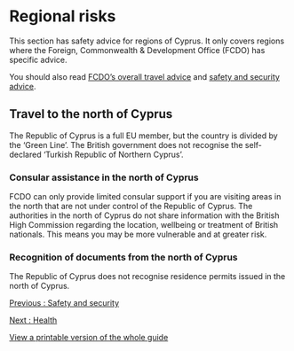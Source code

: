 # Regional risks

This section has safety advice for regions of Cyprus. It only covers regions where the Foreign, Commonwealth & Development Office (FCDO) has specific advice.

You should also read [FCDO’s overall travel advice](/foreign-travel-advice/cyprus) and [safety and security advice](/foreign-travel-advice/cyprus/safety-and-security).

## Travel to the north of Cyprus

The Republic of Cyprus is a full EU member, but the country is divided by the ‘Green Line’. The British government does not recognise the self-declared ‘Turkish Republic of Northern Cyprus’.

### Consular assistance in the north of Cyprus

FCDO can only provide limited consular support if you are visiting areas in the north that are not under control of the Republic of Cyprus. The authorities in the north of Cyprus do not share information with the British High Commission regarding the location, wellbeing or treatment of British nationals. This means you may be more vulnerable and at greater risk.

### Recognition of documents from the north of Cyprus

The Republic of Cyprus does not recognise residence permits issued in the north of Cyprus.

[Previous
:
Safety and security](/foreign-travel-advice/cyprus/safety-and-security)

[Next
:
Health](/foreign-travel-advice/cyprus/health)

[View a printable version of the whole guide](/foreign-travel-advice/cyprus/print)